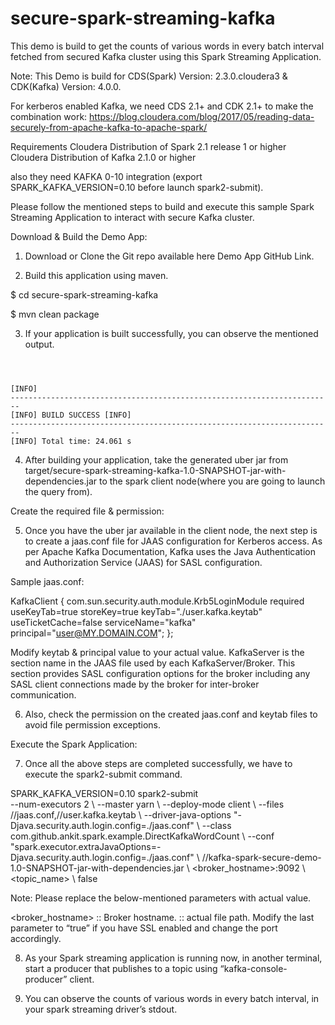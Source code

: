 # secure-spark-streaming-kafka

This demo is build to get the counts of various words in every batch interval fetched from secured Kafka cluster using this Spark Streaming Application.

Note: This Demo is build for CDS(Spark) Version: 2.3.0.cloudera3 & CDK(Kafka) Version: 4.0.0. 

For kerberos enabled Kafka, we need CDS 2.1+ and CDK 2.1+ to make the combination work:
https://blog.cloudera.com/blog/2017/05/reading-data-securely-from-apache-kafka-to-apache-spark/

Requirements
Cloudera Distribution of Spark 2.1 release 1 or higher
Cloudera Distribution of Kafka 2.1.0 or higher

also they need KAFKA 0-10 integration (export SPARK_KAFKA_VERSION=0.10 before launch spark2-submit).

Please follow the mentioned steps to build and execute this sample Spark Streaming Application to interact with secure Kafka cluster.

Download & Build the Demo App:

1. Download or Clone the Git repo available here Demo App GitHub Link.

2. Build this application using maven.

$ cd secure-spark-streaming-kafka

$ mvn clean package

3. If your application is built successfully, you can observe the mentioned output.

<code>

[INFO] ------------------------------------------------------------------------
[INFO] BUILD SUCCESS
[INFO] ------------------------------------------------------------------------
[INFO] Total time: 24.061 s
</code>

4. After building your application, take the generated uber jar from target/secure-spark-streaming-kafka-1.0-SNAPSHOT-jar-with-dependencies.jar to the spark client node(where you are going to launch the query from).

Create the required file & permission:

5. Once you have the uber jar available in the client node, the next step is to create a jaas.conf file for JAAS configuration for Kerberos access. As per Apache Kafka Documentation, Kafka uses the Java Authentication and Authorization Service (JAAS) for SASL configuration.

Sample jaas.conf:

KafkaClient {
    com.sun.security.auth.module.Krb5LoginModule required
    useKeyTab=true
    storeKey=true
    keyTab="./user.kafka.keytab"
    useTicketCache=false
    serviceName="kafka"
    principal="user@MY.DOMAIN.COM";
};

Modify keytab & principal value to your actual value. KafkaServer is the section name in the JAAS file used by each KafkaServer/Broker. This section provides SASL configuration options for the broker including any SASL client connections made by the broker for inter-broker communication.

6. Also, check the permission on the created jaas.conf and keytab files to avoid file permission exceptions.

Execute the Spark Application:

7. Once all the above steps are completed successfully, we have to execute the spark2-submit command.

 SPARK_KAFKA_VERSION=0.10 spark2-submit \
--num-executors 2 \ 
--master yarn \ 
--deploy-mode client \ 
--files /<path>/jaas.conf,/<path>/user.kafka.keytab \ 
--driver-java-options "-Djava.security.auth.login.config=./jaas.conf" \ 
--class com.github.ankit.spark.example.DirectKafkaWordCount \ 
--conf "spark.executor.extraJavaOptions=-Djava.security.auth.login.config=./jaas.conf" \ 
/<path>/kafka-spark-secure-demo-1.0-SNAPSHOT-jar-with-dependencies.jar \ 
<broker_hostname>:9092 \ 
<topic_name> \ 
false
  
Note: Please replace the below-mentioned parameters with actual value.

<broker_hostname> :: Broker hostname.
<path> :: actual file path.
Modify the last parameter to “true” if you have SSL enabled and change the port accordingly.

8. As your Spark streaming application is running now, in another terminal, start a producer that publishes to a topic using “kafka-console-producer” client.

9. You can observe the counts of various words in every batch interval, in your spark streaming driver’s stdout.




